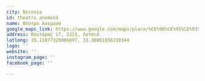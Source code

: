 ```yaml
---
city: Nicosia
id: theatro_anemona
name: Θέατρο Ανεμώνα
google_maps_link: https://www.google.com/maps/place/%CE%98%CE%95%CE%91%CE%A4%CE%A1%CE%9F+%CE%91%CE%9D%CE%95%CE%9C%CE%A9%CE%9D%CE%91/@35.1186021,33.3784245,17z/data=!3m1!4b1!4m5!3m4!1s0x14de19d165417881:0x5482cd1472102e74!8m2!3d35.1185839!4d33.3806325
address: Καντάρας 17, 2221, Λατσιά
latlong: 35.11877320806697, 33.38061856218344
logo: ''
website: ''
instagram_page: ''
facebook_page: ''

---
```

